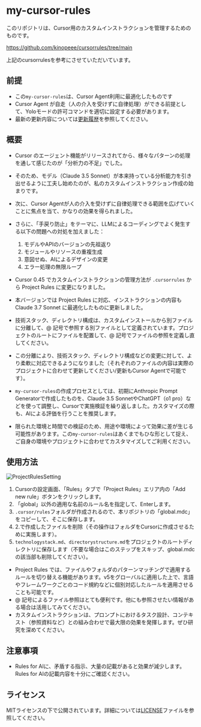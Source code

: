 # my-cursor-rules 

このリポジトリは、Cursor用のカスタムインストラクションを管理するためのものです。

https://github.com/kinopeee/cursorrules/tree/main

上記のcursorrulesを参考にさせていただいています。

## 前提

- この`my-cursor-rules`は、Cursor Agent利用に最適化したものです
- Cursor Agent が自走（人の介入を受けずに自律処理）ができる前提として、Yoloモードの許可コマンドを適切に設定する必要があります。
- 最新の更新内容については[更新履歴](CHANGELOG.md)を参照してください。

## 概要

- Cursor のエージェント機能がリリースされてから、様々なパターンの処理を通して感じたのが「分析力の不足」でした。
- そのため、モデル（Claude 3.5 Sonnet）が本来持っている分析能力を引き出せるように工夫し始めたのが、私のカスタムインストラクション作成の始まりです。

- 次に、Cursor Agentが人の介入を受けずに自律処理できる範囲を広げていくことに焦点を当て、かなりの効果を得られました。

- さらに、「手戻り防止」をテーマに、LLMによるコーディングでよく発生する以下の問題への対処を加えました：
  1. モデルやAPIのバージョンの先祖返り
  1. モジュールやリソースの重複生成
  1. 意図せぬ、AIによるデザインの変更
  1. エラー処理の無限ループ

- Cursor 0.45 でカスタムインストラクションの管理方法が `.cursorrules` から Project Rules に変更になりました。
- 本バージョンでは Project Rules に対応、インストラクションの内容も Claude 3.7 Sonnet に最適化したものに更新しました。

- 技術スタック、ディレクトリ構成は、カスタムインストールから別ファイルに分離して、@ 記号で参照する別ファイルとして定義されています。プロジェクトのルートにファイルを配置して、@ 記号でファイルの参照を定義し直してください。

- この分離により、技術スタック、ディレクトリ構成などの変更に対して、より柔軟に対応できるようになりました（それぞれのファイルの内容は実際のプロジェクトに合わせて更新してください/更新もCursor Agentで可能です）。

- `my-cursor-rules`の作成プロセスとしては、初期にAnthropic Prompt Generatorで作成したものを、Claude 3.5 SonnetやChatGPT（o1 pro）などを使って調整し、Cursorで実施検証を繰り返しました。カスタマイズの際も、AIによる評価を行うことを推奨します。

- 限られた環境と時間での検証のため、用途や環境によって効果に差が生じる可能性があります。この`my-cursor-rules`はあくまでもひな形として捉え、ご自身の環境やプロジェクトに合わせてカスタマイズしてご利用ください。


## 使用方法

![ProjectRulesSetting](images/ProjectRulesSetting.png)
1. Cursorの設定画面、「Rules」タブで「Project Rules」エリア内の「Add new rule」ボタンをクリックします。
2. 「global」以外の適用な名前のルール名を指定して、Enterします。
3. `.cursor/rules`フォルダが作成されるので、本リポジトリの「global.mdc」をコピーして、そこに保存します。
4. 2.で作成したファイルを削除（その操作はフォルダをCursorに作成させるために実施します）。
5. `technologystack.md`、`directorystructure.md`をプロジェクトのルートディレクトリに保存します（不要な場合はこのステップをスキップ、global.mdcの該当部も削除してください）。

- Project Rules では、ファイルやフォルダのパターンマッチングで適用するルールを切り替える機能があります。v5をグローバルに適用した上で、言語やフレームワークごとのコード規約などに個別対応したルールを適用させることも可能です。
- @ 記号によるファイル参照はとても便利です。他にも参照させたい情報がある場合は活用してみてください。
- カスタムインストラクションは、プロンプトにおけるタスク設計、コンテキスト（参照資料など）との組み合わせで最大限の効果を発揮します。ぜひ研究を深めてください。

## 注意事項

- Rules for AIに、矛盾する指示、大量の記載があると効果が減少します。Rules for AIの記載内容を十分にご確認ください。

## ライセンス

MITライセンスの下で公開されています。詳細については[LICENSE](LICENSE)ファイルを参照してください。
